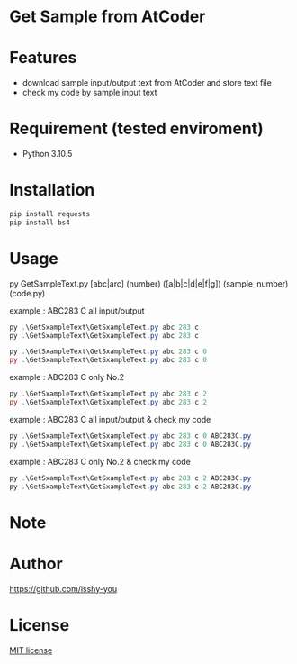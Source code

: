 # Get Sample from AtCoder

# Features

* download sample input/output text from AtCoder and store text file
* check my code by sample input text
# Requirement (tested enviroment)

* Python 3.10.5
# Installation

```PowerShell
pip install requests
pip install bs4
```

# Usage

py GetSampleText.py [abc|arc] (number) ([a|b|c|d|e|f|g]) (sample_number) (code.py)

example : ABC283 C all input/output 
```PowerShell
py .\GetSxampleText\GetSxampleText.py abc 283 c
py .\GetSxampleText\GetSxampleText.py abc 283 c
```
```PowerShell
py .\GetSxampleText\GetSxampleText.py abc 283 c 0
py .\GetSxampleText\GetSxampleText.py abc 283 c 0
```

example : ABC283 C only No.2
```PowerShell
py .\GetSxampleText\GetSxampleText.py abc 283 c 2
py .\GetSxampleText\GetSxampleText.py abc 283 c 2
```

example : ABC283 C all input/output & check my code
```PowerShell
py .\GetSxampleText\GetSxampleText.py abc 283 c 0 ABC283C.py
py .\GetSxampleText\GetSxampleText.py abc 283 c 0 ABC283C.py
```

example : ABC283 C only No.2 & check my code
```PowerShell
py .\GetSxampleText\GetSxampleText.py abc 283 c 2 ABC283C.py
py .\GetSxampleText\GetSxampleText.py abc 283 c 2 ABC283C.py
```

# Note


# Author

https://github.com/isshy-you
# License

[MIT license](https://en.wikipedia.org/wiki/MIT_License)

